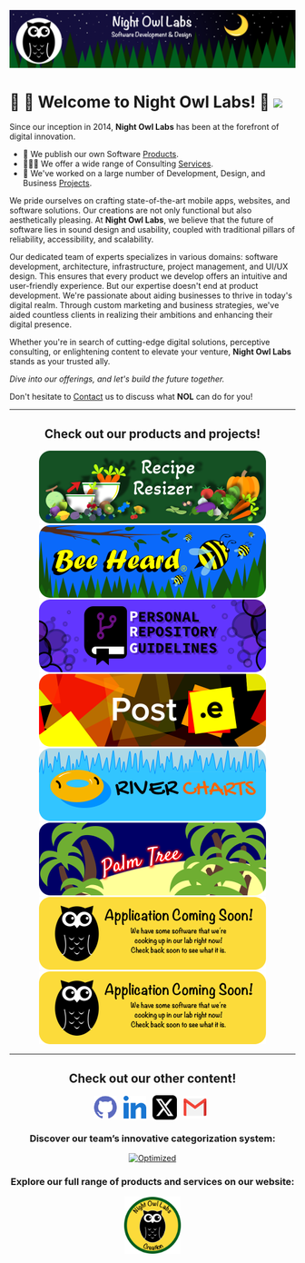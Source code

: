 <!-- Begin README -->

[![Banner Large](https://raw.githubusercontent.com/Night-Owl-Labs/.github/main/docs/images/banner_large.png)](https://nightowllabs.io)

# 🌙 🦉 Welcome to Night Owl Labs! 👋 ![](https://komarev.com/ghpvc/?username=night-owl-labs&color=140F3E&style=flat-square&label=Profile+Views)

Since our inception in 2014, **Night Owl Labs** has been at the forefront of digital innovation. 

- 📱 We publish our own Software [Products](https://nightowllabs.io/products).
- 👨🏻‍💻 We offer a wide range of Consulting [Services](https://nightowllabs.io/services).
- 🎨 We've worked on a large number of Development, Design, and Business [Projects](https://nightowllabs.io/projects).

We pride ourselves on crafting state-of-the-art mobile apps, websites, and software solutions. Our creations are not only functional but also aesthetically pleasing. At **Night Owl Labs**, we believe that the future of software lies in sound design and usability, coupled with traditional pillars of reliability, accessibility, and scalability.

Our dedicated team of experts specializes in various domains: software development, architecture, infrastructure, project management, and UI/UX design. This ensures that every product we develop offers an intuitive and user-friendly experience. But our expertise doesn't end at product development. We're passionate about aiding businesses to thrive in today's digital realm. Through custom marketing and business strategies, we've aided countless clients in realizing their ambitions and enhancing their digital presence.

Whether you're in search of cutting-edge digital solutions, perceptive consulting, or enlightening content to elevate your venture, **Night Owl Labs** stands as your trusted ally.

*Dive into our offerings, and let's build the future together.*

Don't hesitate to [Contact](https://www.nightowllabs.io/contact) us to discuss what **NOL** can do for you!
<hr>
<h2 align="center"><b>Check out our products and projects!</b></h2>
<div align="center">
    <a href="https://reciperesizer.com" target="_blank"><img src="https://raw.githubusercontent.com/Night-Owl-Labs/.github/main/docs/images/banners/recipe-resizer-banner_small-rounded.png" alt="Recipe Resizer Banner" width="400" height="128"/></a>
    <a href="https://beeheard.com" target="_blank"><img src="https://raw.githubusercontent.com/Night-Owl-Labs/.github/main/docs/images/banners/bee-heard-banner_small-rounded.png" alt="Bee Heard Banner" width="400" height="128"/></a>
    <a href="https://github.com/scottgriv/PRG-Personal-Repository-Guidelines" target="_blank"><img src="https://raw.githubusercontent.com/Night-Owl-Labs/.github/main/docs/images/banners/prg-banner_small-rounded.png" alt="PRG Banner" width="400" height="128"/></a>
    <a href="https://github.com/scottgriv/Post.e" target="_blank"><img src="https://raw.githubusercontent.com/Night-Owl-Labs/.github/main/docs/images/banners/post-e-banner_small-rounded.png" alt="Post.e Banner" width="400" height="128"/></a>
    <a href="https://github.com/scottgriv/River-Charts" target="_blank"><img src="https://raw.githubusercontent.com/Night-Owl-Labs/.github/main/docs/images/banners/river-charts-banner_small-rounded.png" alt="River Charts Banner" width="400" height="128"/></a>
    <a href="https://github.com/scottgriv/Palm-Tree" target="_blank"><img src="https://raw.githubusercontent.com/Night-Owl-Labs/.github/main/docs/images/banners/palm-tree-banner_small-rounded.png"alt="Palm Tree Banner" width="400" height="128"/></a>
    <a href="https://nightowllabs.io/coming-soon/" target="_blank"><img src="https://raw.githubusercontent.com/Night-Owl-Labs/.github/main/docs/images/banner_small_cs-rounded.png"alt="Coming Soon" width="400" height="128"/></a>
    <a href="https://nightowllabs.io/coming-soon/" target="_blank"><img src="https://raw.githubusercontent.com/Night-Owl-Labs/.github/main/docs/images/banner_small_cs-rounded.png"alt="Coming Soon" width="400" height="128"/></a>
</div>
<hr>
<h2 align="center"><b>Check out our other content!</b></h2>
<p align="center">
    <a href="https://github.com/scottgriv" target="_blank"><img align="center" src="https://raw.githubusercontent.com/Night-Owl-Labs/.github/main/docs/images/socials/github.svg" alt="GitHub" height="40" width="40" /></a>&nbsp;&nbsp;
    <a href="https://www.linkedin.com/company/nightowllabs/" target="_blank"><img align="center" src="https://raw.githubusercontent.com/Night-Owl-Labs/.github/main/docs/images/socials/linkedin.svg" alt="LinkedIn" height="40" width="40" /></a>&nbsp;&nbsp;
    <a href="https://x.com/night_owl_labs" target="blank"><img align="center" src="https://raw.githubusercontent.com/Night-Owl-Labs/.github/main/docs/images/socials/x.png" alt="X" height="43" width="43" /></a>&nbsp;&nbsp;
    <a href="mailto:info@nightowllabs.io" target="_blank"><img align="center" src="https://raw.githubusercontent.com/Night-Owl-Labs/.github/main/docs/images/socials/gmail.png" alt="Gmail" height="40" width="40" /></a>&nbsp;&nbsp;
</p>
<h3 align="center"><b>Discover our team’s innovative categorization system:</b></h3>
<p align="center">
    <a href="https://prgportfolio.com" target="_blank"><img src="https://github.com/scottgriv/PRG-Personal-Repository-Guidelines/raw/main/docs/images/prg_optimized.png" alt="Optimized" width="138" height="51" /></a>
</p>
<h3 align="center"><b>Explore our full range of products and services on our website:</b></h3>
<div align="center">
    <a href="https://nightowllabs.io" target="_blank">
        <img src="https://raw.githubusercontent.com/Night-Owl-Labs/.github/main/docs/images/footer.png" width="100" height="100"/>
    </a>
</div>

<!-- End README -->